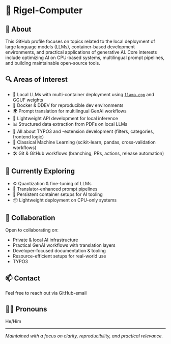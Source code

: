 # 👋 Rigel-Computer

## 🧭 About

This GitHub profile focuses on topics related to the local deployment of large language models (LLMs), container-based development environments, and practical applications of generative AI. Core interests include optimizing AI on CPU-based systems, multilingual prompt pipelines, and building maintainable open-source tools.

## 🔍 Areas of Interest

- 🧠 Local LLMs with multi-container deployment using [`llama.cpp`](https://github.com/ggerganov/llama.cpp) and GGUF weights
- 🐳 Docker & DDEV for reproducible dev environments  
- 🌍 Prompt translation for multilingual GenAI workflows  
- 🔌 Lightweight API development for local inference  
- 📊 Structured data extraction from PDFs on local LLMs
- 🧱 All about TYPO3 and -extension development (filters, categories, frontend logic)
- 🧮 Classical Machine Learning (scikit-learn, pandas, cross-validation workflows)  
- 🛠️ Git & GitHub workflows (branching, PRs, actions, release automation)

## 🚧 Currently Exploring

- ⚙️ Quantization & fine-tuning of LLMs  
- 🔄 Translator-enhanced prompt pipelines  
- 🧪 Persistent container setups for AI tooling  
- 📦 Lightweight deployment on CPU-only systems

## 🤝 Collaboration

Open to collaborating on:
- Private & local AI infrastructure  
- Practical GenAI workflows with translation layers  
- Developer-focused documentation & tooling  
- Resource-efficient setups for real-world use
- TYPO3

## 📫 Contact

Feel free to reach out via GitHub-email 

## 🙋‍♂️ Pronouns

He/Him

---

*Maintained with a focus on clarity, reproducibility, and practical relevance.*
